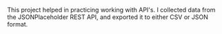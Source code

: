 This project helped in practicing working with API's.  I collected data from the JSONPlaceholder REST API, and exported it to either CSV or JSON format.
